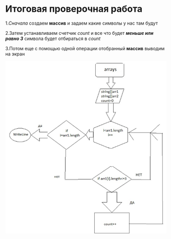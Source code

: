 # **Итоговая проверочная работа**

1._Сначала_ создаем __массив__ и задаем какие символы у нас там будут

2.Затем устанавливаем счетчик *count* и все что будет ___меньше или равно 3___ символа будет отбираться в *count*

3.Потом еще с помощью одной операции отобранный __массив__ выводим на экран


![](screen.jpg)

